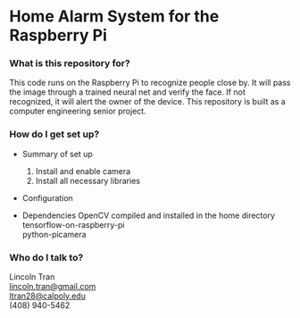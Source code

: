 # Home Alarm System for the Raspberry Pi #

### What is this repository for? ###

This code runs on the Raspberry Pi to recognize people close by. It will pass the image through a trained neural net and verify the face. If not recognized, it will alert the owner of the device. This repository is built as a computer engineering senior project.

### How do I get set up? ###

* Summary of set up
   1. Install and enable camera
   2. Install all necessary libraries
* Configuration

* Dependencies
OpenCV compiled and installed in the home directory  
tensorflow-on-raspberry-pi  
python-picamera  

### Who do I talk to? ###

Lincoln Tran  
lincoln.tran@gmail.com  
ltran28@calpoly.edu  
(408) 940-5462  